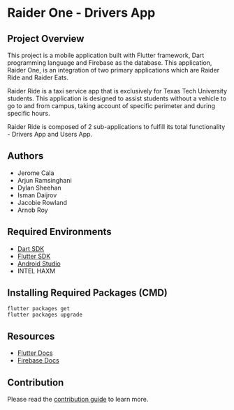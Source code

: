 # Raider One - Drivers App

## Project Overview

This project is a mobile application built with Flutter framework, Dart programming language and Firebase as the database. This application, Raider One, is an integration of two primary applications which are Raider Ride and Raider Eats.

Raider Ride is a taxi service app that is exclusively for Texas Tech University students. This application is designed to assist students without a vehicle to go to and from campus, taking account of specific perimeter and during specific hours.

Raider Ride is composed of 2 sub-applications to fulfill its total functionality - Drivers App and Users App.

## Authors

- Jerome Cala
- Arjun Ramsinghani
- Dylan Sheehan
- Isman Daijrov
- Jacobie Rowland
- Arnob Roy

## Required Environments

- [Dart SDK](https://dart.dev/get-dart)
- [Flutter SDK](https://docs.flutter.dev/get-started/install)
- [Android Studio](https://developer.android.com/studio?gclid=Cj0KCQjwlumhBhClARIsABO6p-ywe261VM93pttKP5zDd6vMLWXKPZwxdU0m2eCgNLx44Z4Xnv8mkF8aAuDpEALw_wcB&gclsrc=aw.ds)
- INTEL HAXM

## Installing Required Packages (CMD)

```
flutter packages get
flutter packages upgrade
```

## Resources

- [Flutter Docs](https://docs.flutter.dev/)
- [Firebase Docs](https://firebase.google.com/docs)

## Contribution

Please read the [contribution guide](contributing.md) to learn more.
